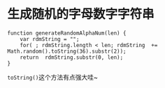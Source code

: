 # 生成随机的字母数字字符串 #

	function generateRandomAlphaNum(len) {
	    var rdmString = "";
	    for( ; rdmString.length < len; rdmString  += Math.random().toString(36).substr(2));
	    return  rdmString.substr(0, len);
	}


`toString()`这个方法有点强大哇~